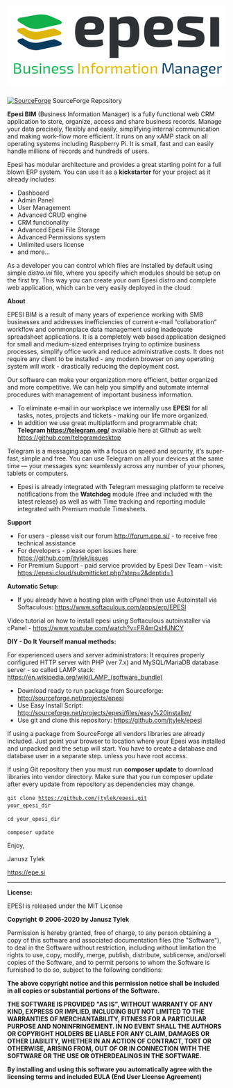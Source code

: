 ![Epesi Logo](/images/logo.png)
=
[![SourceForge](https://img.shields.io/sourceforge/dt/epesi.svg)](https://sourceforge.net/projects/epesi) SourceForge Repository

<b>Epesi BIM</b> (Business Information Manager) is a fully functional web CRM application to store, organize, access and share business records. Manage your data precisely, flexibly and easily, simplifying internal communication and making work-flow more efficient. It runs on any xAMP stack on all operating systems including Raspberry Pi. It is small, fast and can easily handle millions of records and hundreds of users.

Epesi has modular architecture and provides a great starting point for a full blown ERP system. You can use it as a <b>kickstarter</b> for your project as it already includes:

- Dashboard
- Admin Panel
- User Management
- Advanced CRUD engine
- CRM functionality
- Advanced Epesi File Storage
- Advanced Permissions system
- Unlimited users license
- and more...

As a developer you can control which files are installed by default using simple <i>distro.ini</i> file, where you specify which modules should be setup on the first try. This way you can create your own Epesi distro and complete web application, which can be very easily deployed in the cloud.

<b>About</b>

EPESI BIM is a result of many years of experience working with SMB businesses and addresses inefficiencies of current e-mail “collaboration” workflow and commonplace data management using inadequate spreadsheet applications. It is a completely web based application designed for small and medium-sized enterprises trying to optimize business processes, simplify office work and reduce administrative costs. It does not require any client to be installed - any modern browser on any operating system will work - drastically reducing the deployment cost.

Our software can make your organization more efficient, better organized and more competitive. We can help you simplify and automate internal procedures with management of important business information.

- To eliminate e-mail in our workplace we internally use <b>EPESI</b> for all tasks, notes, projects and tickets - making our life more organized. 
- In addition we use great multiplatform and programmable chat: <b>Telegram https://telegram.org/</b> available here at Github as well: https://github.com/telegramdesktop

Telegram is a messaging app with a focus on speed and security, it’s super-fast, simple and free. You can use Telegram on all your devices at the same time — your messages sync seamlessly across any number of your phones, tablets or computers.

- Epesi is already integrated with Telegram messaging platform te receive notifications from the <b>Watchdog</b> module (free and included with the latest release) as well as with Time tracking and reporting module integrated with Premium module Timesheets.

<b>Support</b>
- For users - please visit our forum http://forum.epe.si/ - to receive free technical assistance
- For developers - please open issues here: https://github.com/jtylek/issues
- For Premium Support - paid service provided by Epesi Dev Team - visit: https://epesi.cloud/submitticket.php?step=2&deptid=1

<b>Automatic Setup:</b>

- If you already have a hosting plan with cPanel then use Autoinstall via Softaculous: https://www.softaculous.com/apps/erp/EPESI

Video tutorial on how to install epesi using Softaculous autoinstaller via cPanel -  https://www.youtube.com/watch?v=FR4mQsHUNCY

<b>DIY - Do It Yourself manual methods:</b>

For experienced users and server administrators:
It requires properly configured HTTP server with PHP (ver 7.x) and MySQL/MariaDB database server - so called LAMP stack: https://en.wikipedia.org/wiki/LAMP_(software_bundle)

- Download ready to run package from Sourceforge: http://sourceforge.net/projects/epesi
- Use Easy Install Script: http://sourceforge.net/projects/epesi/files/easy%20installer/
- Use git and clone this repository: https://github.com/jtylek/epesi

If using a package from SourceForge all vendors libraries are already included. Just point your browser to location where your Epesi was installed and unpacked and the setup will start. You have to create a database and database user in a separate step. unless you have root access.

If using Git repository then you must run <strong>composer update</strong> to download libraries into vendor directory.
Make sure that you run composer update after every update from repository as dependencies may change.

<code>git clone https://github.com/jtylek/epesi.git your_epesi_dir</code>

<code>cd your_epesi_dir</code>

<code>composer update</code>

Enjoy,

Janusz Tylek

https://epe.si

<HR>

<p>
 <b>License:</b>

 EPESI is released under the MIT License

 <b>Copyright © 2006-2020 by Janusz Tylek</b></center>

Permission is hereby granted, free of charge, to any person obtaining a copy of this software and associated documentation files (the "Software"), to deal in the Software without restriction, including without limitation the rights to use, copy, modify, merge, publish, distribute, sublicense, and/orsell copies of the Software, and to permit persons to whom the Software is furnished to do so, subject to the following conditions:

<b>The above copyright notice and this permission notice shall be included in all copies or substantial portions of the Software.<b>

THE SOFTWARE IS PROVIDED "AS IS", WITHOUT WARRANTY OF ANY KIND, EXPRESS OR IMPLIED, INCLUDING BUT NOT LIMITED TO THE WARRANTIES OF MERCHANTABILITY, FITNESS FOR A PARTICULAR PURPOSE AND NONINFRINGEMENT. IN NO EVENT SHALL THE AUTHORS OR COPYRIGHT HOLDERS BE LIABLE FOR ANY CLAIM, DAMAGES OR OTHER LIABILITY, WHETHER IN AN ACTION OF CONTRACT, TORT OR OTHERWISE, ARISING FROM, OUT OF OR IN CONNECTION WITH THE SOFTWARE OR THE USE OR OTHERDEALINGS IN THE SOFTWARE.

</p>
<b>By installing and using this software you automatically agree with the licensing terms and included EULA</b> (End User License Agreement)
